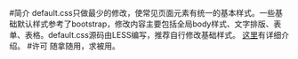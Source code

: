 #简介
default.css只做最少的修改，使常见页面元素有统一的基本样式。一些基础默认样式参考了bootstrap，修改内容主要包括全局body样式、文字排版、表单、表格。default.css源码由LESS编写，推荐自行修改基础样式。
[这里](https://anginwei.githua.io/default-css/)有详细介绍。
#许可
随拿随用，求被用。
